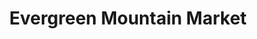 ---
title: "Evergreen Mountain Market"
url: /evergreen/evergreen-mountain-market/
shop: convenience
---